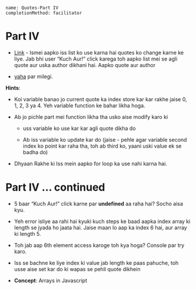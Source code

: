 ```ngMeta
name: Quotes-Part IV
completionMethod: facilitator
```

# Part IV

- [Link](https://codepen.io/navgurukul/full/qqyeQW) - Ismei aapko iss list ko use karna hai quotes ko change karne ke liye. Jab bhi user “Kuch Aur!” click karega toh aapko list mei se agli quote aur uska author dikhani hai. Aapko quote aur author 

- [yaha](http://navgurukul.org/files/quotesarray.js) par milegi.



**Hints**:
- Koi variable banao jo current quote ka index store kar kar rakhe jaise 0, 1, 2, 3 ya 4. Yeh 
variable function ke bahar likha hoga.

- Ab jo pichle part mei function likha tha usko aise modify karo ki

	- uss variable ko use kar kar agli quote dikha do

	- Ab iss variable ko update kar do (jaise - pehle agar variable second index ko point kar raha tha, toh ab third 		ko, yaani uski value ek se badha do)

- Dhyaan Rakhe ki Iss mein aapko for loop ka use nahi karna hai.


# Part IV … continued

- 5 baar “Kuch Aur!” click karne par **undefined** aa raha hai? Socho aisa kyu.

- Yeh error isliye aa rahi hai kyuki kuch steps ke baad aapka index array ki length se jyada ho jaata hai. Jaise maan lo aap ka index 6 hai, aur array ki length 5.

- Toh jab aap 6th element access karoge toh kya hoga? Console par try karo.

- Iss se bachne ke liye index ki value jab length ke paas pahuche, toh usse aise set kar do ki wapas se pehli quote dikhein

- **Concept**: Arrays in Javascript
